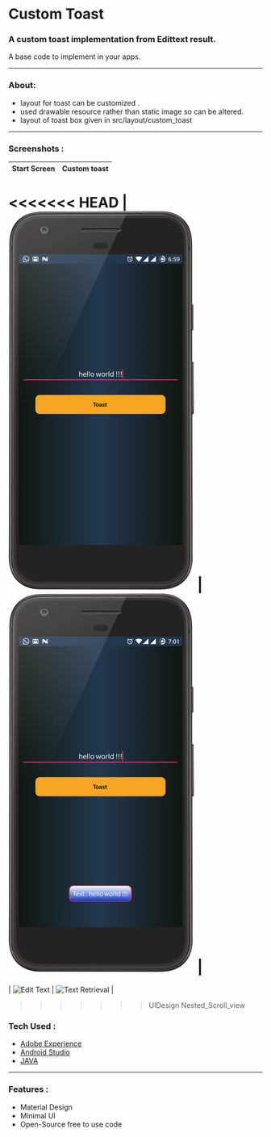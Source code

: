 # Custom Toast

### A custom toast implementation from Edittext result.

A base code to implement in your apps.

------



### About:

- layout for toast can be customized .
- used drawable resource rather than static image so can be altered.
- layout of toast box given in src/layout/custom_toast

------

### Screenshots :

| Start Screen                             | Custom toast                             |
| ---------------------------------------- | ---------------------------------------- |
<<<<<<< HEAD
| ![Edit Text](https://github.com/g0621/Android-Projects/blob/master/UI%20Designs/Custom_toast/ScreenShots/startscreen.png?raw=true) | ![custom toast](https://github.com/g0621/Android-Projects/blob/master/UI%20Designs/Custom_toast/ScreenShots/custom_tost.png?raw=true) |
=======
| ![Edit Text](https://github.com/g0621/Android-Projects/blob/master/UI%20Designs/Custom_toast/ScreenShot/startscreen.png?raw=true) | ![Text Retrieval](https://github.com/g0621/Android-Projects/blob/master/UI%20Designs/Custom_toast/ScreenShot/custom_tost.png?raw=true) |
>>>>>>> UIDesign Nested_Scroll_view



### Tech Used :

- [Adobe Experience](http://www.adobe.com/in/products/experience-design.html)
- [Android Studio](https://developer.android.com/studio/index.html)
- [JAVA](#)

------



### Features : 

- Material Design
- Minimal UI
- Open-Source free to use code

[^All codes are free to use along with resources provided  just mention repo link while using]: 
